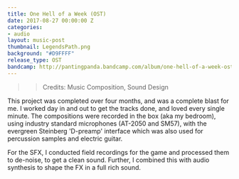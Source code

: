 ```yaml
---
title: One Hell of a Week (OST)
date: 2017-08-27 00:00:00 Z
categories:
- audio
layout: music-post
thumbnail: LegendsPath.png
background: "#D9FFFF"
release_type: OST
bandcamp: http://pantingpanda.bandcamp.com/album/one-hell-of-a-week-ost
---
```


>> Credits: Music Composition, Sound Design

This project was completed over four months, and was a complete blast for me.
I worked day in and out to get the tracks done, and loved every single minute. The compositions were recorded in the box (aka my bedroom), using industry standard microphones (AT-2050 and SM57), with the evergreen Steinberg 'D-preamp' interface which was also used for percussion samples and electric guitar.

For the SFX, I conducted field recordings for the game and processed them to de-noise, to get a clean sound.
Further, I combined this with audio synthesis to shape the FX in a full rich sound.
